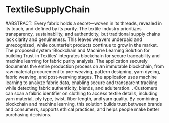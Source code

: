 # TextileSupplyChain
#ABSTRACT:
Every fabric holds a secret—woven in its threads, revealed in its touch, and defined by its purity. The textile industry prioritizes transparency, sustainability, and authenticity, but traditional supply chains lack clarity and genuineness. This leaves weavers underpaid and unrecognized, while counterfeit products continue to grow in the market. The proposed system ‘Blockchain and Machine Learning Solution for building Trust in Textiles’ integrates blockchain for secure traceability and machine learning for fabric purity analysis. The application securely documents the entire production process on an immutable blockchain, from raw material procurement to pre-weaving, pattern designing, yarn dyeing, fabric weaving, and post-weaving stages. The application uses machine learning to analyze fabric data, enabling secure and transparent tracking while detecting fabric authenticity, blends, and adulteration. . Customers can scan a fabric identifier on clothing to access textile details, including yarn material, ply type, twist, fiber length, and yarn quality. By combining blockchain and machine learning, this solution builds trust between brands and consumers, supports ethical practices, and helps people make better purchasing decisions.
